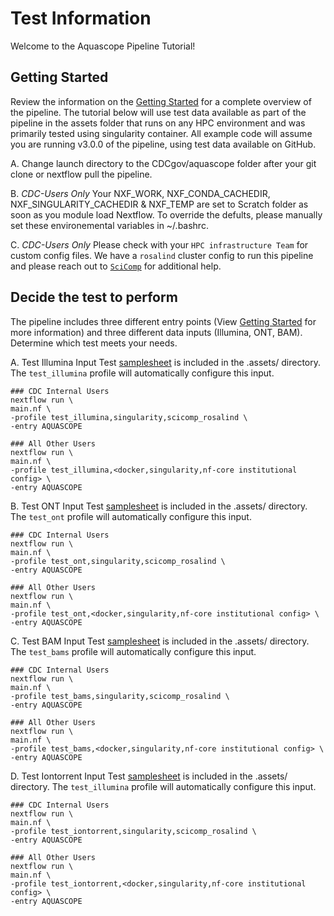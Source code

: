# Test Information
Welcome to the Aquascope Pipeline Tutorial!

## Getting Started
Review the information on the [Getting Started](https://cdcgov.github.io/aquascope/user-guide/getting-started/) for a complete overview of the pipeline. The tutorial below will use test data available as part of the pipeline in the assets folder that runs on any HPC environment and was primarily tested using singularity container. All example code will assume you are running v3.0.0 of the pipeline, using test data available on GitHub.

A. Change launch directory to the CDCgov/aquascope folder after your git clone or nextflow pull the pipeline.

B. *CDC-Users Only* Your NXF_WORK, NXF_CONDA_CACHEDIR, NXF_SINGULARITY_CACHEDIR & NXF_TEMP are set to Scratch folder as soon as you module load Nextflow. To override the defults, please manually set these environemental variables in ~/.bashrc.

C. *CDC-Users Only* Please check with your `HPC infrastructure Team` for custom config files. We have a `rosalind` cluster config to run this pipeline and please reach out to [`SciComp`](https://info.biotech.cdc.gov/info/helpdesk/) for additional help.


## Decide the test to perform
The pipeline includes three different entry points (View [Getting Started](https://github.com/CDCgov/aquascope/blob/feature_docs/docs/user-guide/getting-started.md) for more information) and three different data inputs (Illumina, ONT, BAM). Determine which test meets your needs.

A. Test Illumina Input 
Test [samplesheet](https://github.com/CDCgov/aquascope/blob/dev/assets/samplesheet_test_illumina.csv) is included in the .assets/ directory. The `test_illumina` profile will automatically configure this input.

```
### CDC Internal Users
nextflow run \
main.nf \
-profile test_illumina,singularity,scicomp_rosalind \
-entry AQUASCOPE

### All Other Users
nextflow run \
main.nf \
-profile test_illumina,<docker,singularity,nf-core institutional config> \
-entry AQUASCOPE
```

B. Test ONT Input 
Test [samplesheet](https://github.com/CDCgov/aquascope/blob/dev/assets/samplesheet_test_ont.csv) is included in the .assets/ directory. The `test_ont` profile will automatically configure this input.

```
### CDC Internal Users
nextflow run \
main.nf \
-profile test_ont,singularity,scicomp_rosalind \
-entry AQUASCOPE

### All Other Users
nextflow run \
main.nf \
-profile test_ont,<docker,singularity,nf-core institutional config> \
-entry AQUASCOPE
```

C. Test BAM Input 
Test [samplesheet](https://github.com/CDCgov/aquascope/blob/main/assets/samplesheet_test_bam.csv) is included in the .assets/ directory. The `test_bams` profile will automatically configure this input.

```
### CDC Internal Users
nextflow run \
main.nf \
-profile test_bams,singularity,scicomp_rosalind \
-entry AQUASCOPE

### All Other Users
nextflow run \
main.nf \
-profile test_bams,<docker,singularity,nf-core institutional config> \
-entry AQUASCOPE
```
D. Test Iontorrent Input
Test [samplesheet](https://github.com/CDCgov/aquascope/blob/dev/assets/samplesheet_test_iontorrent.csv) is included in the .assets/ directory. The `test_illumina` profile will automatically configure this input.

```
### CDC Internal Users
nextflow run \
main.nf \
-profile test_iontorrent,singularity,scicomp_rosalind \
-entry AQUASCOPE

### All Other Users
nextflow run \
main.nf \
-profile test_iontorrent,<docker,singularity,nf-core institutional config> \
-entry AQUASCOPE
```


